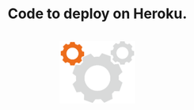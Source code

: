 <h1 align="center"> Code to deploy on Heroku. <h1>
  <p align="center"> <img width=30% src="https://github.com/radaelilucca/findevs-frontend/blob/master/public/view-production-banner-illus.png?raw=true"/>

